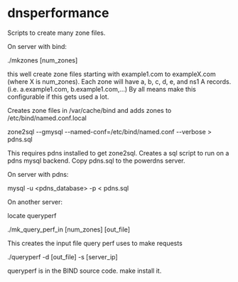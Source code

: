 dnsperformance
==============

Scripts to create many zone files.

On server with bind:

./mkzones [num_zones]

this well create zone files starting with example1.com to exampleX.com (where X is num_zones).
Each zone will have a, b, c, d, e, and ns1 A records. (i.e. a.example1.com, b.example1.com,...)
By all means make this configurable if this gets used a lot.

Creates zone files in /var/cache/bind and adds zones to /etc/bind/named.conf.local

zone2sql --gmysql --named-conf=/etc/bind/named.conf --verbose > pdns.sql

This requires pdns installed to get zone2sql.  Creates a sql script to run on a pdns mysql backend.  Copy pdns.sql to the powerdns server.

On server with pdns:

mysql -u <username> <pdns_database> -p < pdns.sql


On another server:

locate queryperf

./mk_query_perf_in [num_zones] [out_file]

This creates the input file query perf uses to make requests

./queryperf -d [out_file] -s [server_ip]

queryperf is in the BIND source code.  make install it.




